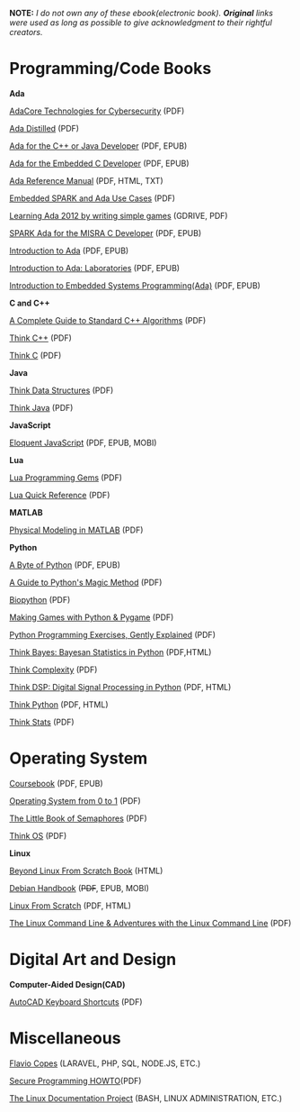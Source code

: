 **NOTE:** *I do not own any of these ebook(electronic book). **Original** links were used as long as possible to give acknowledgment to their rightful creators.*

# Programming/Code Books

**Ada**

[AdaCore Technologies for Cybersecurity](https://www.adacore.com/books/adacore-tech-for-cyber-security) (PDF)

[Ada Distilled](https://www.adaic.org/wp-content/uploads/2010/05/Ada-Distilled-24-January-2011-Ada-2005-Version.pdf) (PDF)

[Ada for the C++ or Java Developer](https://learn.adacore.com/courses/Ada_For_The_CPP_Java_Developer/index.html) (PDF, EPUB)

[Ada for the Embedded C Developer](https://learn.adacore.com/courses/Ada_For_The_Embedded_C_Developer/index.html) (PDF, EPUB)

[Ada Reference Manual](https://www.adaic.org/ada-resources/standards/ada22/) (PDF, HTML, TXT)

[Embedded SPARK and Ada Use Cases](https://www.adacore.com/books/embedded-spark-and-ada-use-cases) (PDF)

[Learning Ada 2012 by writing simple games](https://drive.google.com/file/d/1hdLc9nZzTnBDcN9qJeDlJm1F9IL91Lvi/view) (GDRIVE, PDF)

[SPARK Ada for the MISRA C Developer](https://learn.adacore.com/courses/SPARK_for_the_MISRA_C_Developer/index.html) (PDF, EPUB)

[Introduction to Ada](https://learn.adacore.com/courses/intro-to-ada/index.html) (PDF, EPUB)

[Introduction to Ada: Laboratories](https://learn.adacore.com/labs/intro-to-ada/index.html) (PDF, EPUB)

[Introduction to Embedded Systems Programming(Ada)](https://learn.adacore.com/courses/intro-to-embedded-sys-prog/index.html) (PDF, EPUB)

**C and C++**

[A Complete Guide to Standard C++ Algorithms](https://github.com/HappyCerberus/book-cpp-algorithms) (PDF)

[Think C++](https://greenteapress.com/wp/think-c/) (PDF)

[Think C](https://github.com/tscheffl/ThinkC) (PDF)

**Java**

[Think Data Structures](https://greenteapress.com/wp/think-data-structures/) (PDF)

[Think Java](https://greenteapress.com/wp/think-java-2e/) (PDF)



**JavaScript**

[Eloquent JavaScript](https://eloquentjavascript.net/) (PDF, EPUB, MOBI)

**Lua**

[Lua Programming Gems](https://www.lua.org/gems/) (PDF)

[Lua Quick Reference](https://orbitalquark.github.io/lua-quick-reference/) (PDF)

**MATLAB**

[Physical Modeling in MATLAB](https://greenteapress.com/wp/physical-modeling-in-matlab/) (PDF)


**Python**

[A Byte of Python](https://github.com/swaroopch/byte-of-python) (PDF, EPUB)

[A Guide to Python's Magic Method](https://github.com/RafeKettler/magicmethods) (PDF)

[Biopython](https://biopython.org/) (PDF)

[Making Games with Python & Pygame](https://inventwithpython.com/pygame/) (PDF)

[Python Programming Exercises, Gently Explained](https://inventwithpython.com/pythongently/) (PDF)

[Think Bayes: Bayesan Statistics in Python](https://greenteapress.com/wp/think-bayes-1e/) (PDF,HTML)

[Think Complexity](https://greenteapress.com/wp/think-complexity-2e/) (PDF)

[Think DSP: Digital Signal Processing in Python](https://greenteapress.com/wp/think-dsp/) (PDF, HTML)

[Think Python](https://greenteapress.com/wp/think-python-2e/) (PDF, HTML)

[Think Stats](https://greenteapress.com/wp/think-stats-2e/) (PDF)



# Operating System

[Coursebook](https://github.com/illinois-cs241/coursebook) (PDF, EPUB)

[Operating System from 0 to 1](https://github.com/tuhdo/os01) (PDF)

[The Little Book of Semaphores](https://greenteapress.com/wp/semaphores/) (PDF)

[Think OS](https://greenteapress.com/wp/think-os/) (PDF)

**Linux**

[Beyond Linux From Scratch Book](https://www.linuxfromscratch.org/blfs/download.html) (HTML)

[Debian Handbook](https://debian-handbook.info/) (~~PDF~~, EPUB, MOBI)

[Linux From Scratch](https://www.linuxfromscratch.org/lfs/download.html) (PDF, HTML)

[The Linux Command Line & Adventures with the Linux Command Line](https://linuxcommand.org/tlcl.php) (PDF)

# Digital Art and Design

**Computer-Aided Design(CAD)**

[AutoCAD Keyboard Shortcuts](https://www.autodesk.com/shortcuts/autocad) (PDF)

# Miscellaneous

[Flavio Copes](https://flaviocopes.com/) (LARAVEL, PHP, SQL, NODE.JS, ETC.)

[Secure Programming HOWTO](https://dwheeler.com/secure-programs/)(PDF)

[The Linux Documentation Project](https://tldp.org/guides.html) (BASH, LINUX ADMINISTRATION, ETC.)
